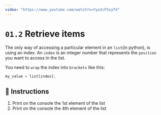 ```yaml
---
video: "https://www.youtube.com/watch?v=Yyo3cP3zyT4"
---
```


# `01.2` Retrieve items

The only way of accessing a particular element in an `list`(in python), is using an index.
An `index` is an integer number that represents the `position` you want to access in the list.

You need to `wrap` the index into `brackets` like this:
```js
my_value = list[index];
```

## 📝 Instructions
1. Print on the console the 1st element of the list
2. Print on the console the 4th element of the list
